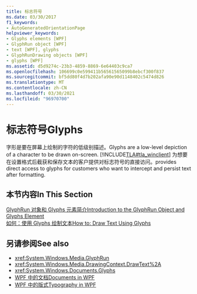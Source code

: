 ```yaml
---
title: 标志符号
ms.date: 03/30/2017
f1_keywords:
- AutoGeneratedOrientationPage
helpviewer_keywords:
- Glyphs elements [WPF]
- GlyphRun object [WPF]
- text [WPF], glyphs
- GlyphRunDrawing objects [WPF]
- glyphs [WPF]
ms.assetid: d5d9274c-23b3-4859-8869-6e64403c9ca7
ms.openlocfilehash: 106699c0e599411b56561565099b8ebcf300f837
ms.sourcegitcommit: bf5dd80f4d7b202afa90e90d1148402c5474d826
ms.translationtype: MT
ms.contentlocale: zh-CN
ms.lasthandoff: 03/30/2021
ms.locfileid: "96970700"
---
```

# <a name="glyphs"></a><span data-ttu-id="ea771-102">标志符号</span><span class="sxs-lookup"><span data-stu-id="ea771-102">Glyphs</span></span>
<span data-ttu-id="ea771-103">字形是要在屏幕上绘制的字符的低级别描述。</span><span class="sxs-lookup"><span data-stu-id="ea771-103">Glyphs are a low-level depiction of a character to be drawn on-screen.</span></span> [!INCLUDE[TLA#tla_winclient](../../../includes/tlasharptla-winclient-md.md)] <span data-ttu-id="ea771-104">为想要在设置格式后截获和保存文本的客户提供对标志符号的直接访问。</span><span class="sxs-lookup"><span data-stu-id="ea771-104">provides direct access to glyphs for customers who want to intercept and persist text after formatting.</span></span>  
  
## <a name="in-this-section"></a><span data-ttu-id="ea771-105">本节内容</span><span class="sxs-lookup"><span data-stu-id="ea771-105">In This Section</span></span>  
 [<span data-ttu-id="ea771-106">GlyphRun 对象和 Glyphs 元素简介</span><span class="sxs-lookup"><span data-stu-id="ea771-106">Introduction to the GlyphRun Object and Glyphs Element</span></span>](introduction-to-the-glyphrun-object-and-glyphs-element.md)  
  [<span data-ttu-id="ea771-107">如何：使用 Glyphs 绘制文本</span><span class="sxs-lookup"><span data-stu-id="ea771-107">How to: Draw Text Using Glyphs</span></span>](draw-text-using-glyphs.md)  
  
## <a name="see-also"></a><span data-ttu-id="ea771-108">另请参阅</span><span class="sxs-lookup"><span data-stu-id="ea771-108">See also</span></span>

- <xref:System.Windows.Media.GlyphRun>
- <xref:System.Windows.Media.DrawingContext.DrawText%2A>
- <xref:System.Windows.Documents.Glyphs>
- [<span data-ttu-id="ea771-109">WPF 中的文档</span><span class="sxs-lookup"><span data-stu-id="ea771-109">Documents in WPF</span></span>](documents-in-wpf.md)
- [<span data-ttu-id="ea771-110">WPF 中的版式</span><span class="sxs-lookup"><span data-stu-id="ea771-110">Typography in WPF</span></span>](typography-in-wpf.md)
